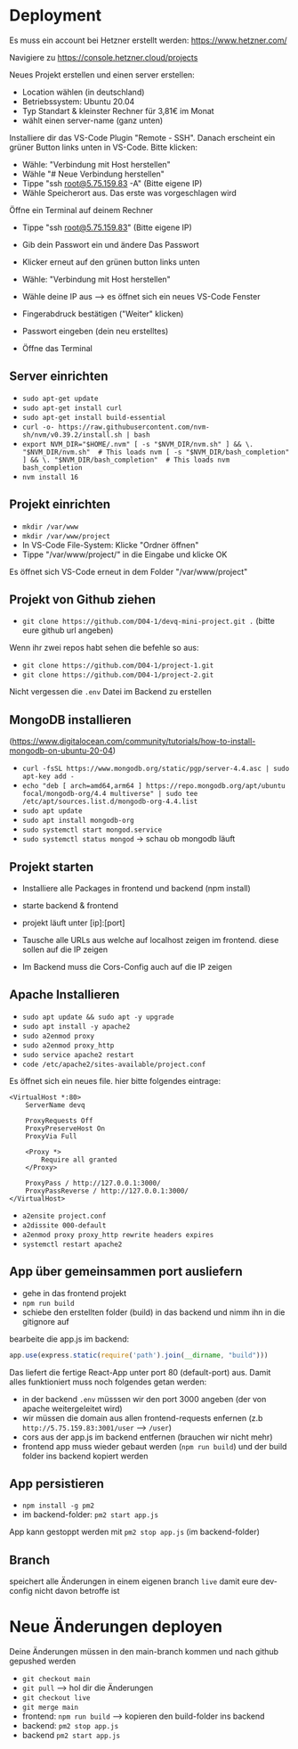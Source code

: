 # Deployment

Es muss ein account bei Hetzner erstellt werden: https://www.hetzner.com/

Navigiere zu https://console.hetzner.cloud/projects

Neues Projekt erstellen und einen server erstellen:
- Location wählen (in deutschland)
- Betriebssystem: Ubuntu 20.04
- Typ Standart & kleinster Rechner für 3,81€ im Monat
- wählt einen server-name (ganz unten)

Installiere dir das VS-Code Plugin "Remote - SSH". Danach erscheint ein grüner Button links unten in VS-Code. Bitte klicken:

- Wähle: "Verbindung mit Host herstellen"
- Wähle "# Neue Verbindung herstellen"
- Tippe "ssh root@5.75.159.83 -A" (Bitte eigene IP)
- Wähle Speicherort aus. Das erste was vorgeschlagen wird

Öffne ein Terminal auf deinem Rechner
- Tippe "ssh root@5.75.159.83" (Bitte eigene IP)
- Gib dein Passwort ein und ändere Das Passwort

- Klicker erneut auf den grünen button links unten
- Wähle: "Verbindung mit Host herstellen"
- Wähle deine IP aus --> es öffnet sich ein neues VS-Code Fenster
- Fingerabdruck bestätigen ("Weiter" klicken)
- Passwort eingeben (dein neu erstelltes)
- Öffne das Terminal

## Server einrichten

- `sudo apt-get update`
- `sudo apt-get install curl`
- `sudo apt-get install build-essential`
- `curl -o- https://raw.githubusercontent.com/nvm-sh/nvm/v0.39.2/install.sh | bash`
- `export NVM_DIR="$HOME/.nvm"
[ -s "$NVM_DIR/nvm.sh" ] && \. "$NVM_DIR/nvm.sh"  # This loads nvm
[ -s "$NVM_DIR/bash_completion" ] && \. "$NVM_DIR/bash_completion"  # This loads nvm bash_completion`
- `nvm install 16`

## Projekt einrichten

- `mkdir /var/www`
- `mkdir /var/www/project`
- In VS-Code File-System: Klicke "Ordner öffnen"
- Tippe "/var/www/project/" in die Eingabe und klicke OK

Es öffnet sich VS-Code erneut in dem Folder "/var/www/project"

## Projekt von Github ziehen

- `git clone https://github.com/D04-1/devq-mini-project.git .` (bitte eure github url angeben)

Wenn ihr zwei repos habt sehen die befehle so aus:
- `git clone https://github.com/D04-1/project-1.git`
- `git clone https://github.com/D04-1/project-2.git`


Nicht vergessen die `.env` Datei im Backend zu erstellen

## MongoDB installieren
(https://www.digitalocean.com/community/tutorials/how-to-install-mongodb-on-ubuntu-20-04)

- `curl -fsSL https://www.mongodb.org/static/pgp/server-4.4.asc | sudo apt-key add -`
- `echo "deb [ arch=amd64,arm64 ] https://repo.mongodb.org/apt/ubuntu focal/mongodb-org/4.4 multiverse" | sudo tee /etc/apt/sources.list.d/mongodb-org-4.4.list`
- `sudo apt update`
- `sudo apt install mongodb-org`
- `sudo systemctl start mongod.service`
- `sudo systemctl status mongod` -> schau ob mongodb läuft

## Projekt starten

- Installiere alle Packages in frontend und backend (npm install)
- starte backend & frontend
- projekt läuft unter [ip]:[port]

- Tausche alle URLs aus welche auf localhost zeigen im frontend. diese sollen auf die IP zeigen
- Im Backend muss die Cors-Config auch auf die IP zeigen

## Apache Installieren

- `sudo apt update && sudo apt -y upgrade`
- `sudo apt install -y apache2`
- `sudo a2enmod proxy`
- `sudo a2enmod proxy_http`
- `sudo service apache2 restart`
- `code /etc/apache2/sites-available/project.conf`

Es öffnet sich ein neues file. hier bitte folgendes eintrage:

```
<VirtualHost *:80>
    ServerName devq

    ProxyRequests Off
    ProxyPreserveHost On
    ProxyVia Full

    <Proxy *>
        Require all granted
    </Proxy>

    ProxyPass / http://127.0.0.1:3000/
    ProxyPassReverse / http://127.0.0.1:3000/
</VirtualHost>
```

- `a2ensite project.conf`
- `a2dissite 000-default`
- `a2enmod proxy proxy_http rewrite headers expires`
- `systemctl restart apache2`

## App über gemeinsammen port ausliefern

- gehe in das frontend projekt
- `npm run build`
- schiebe den erstellten folder (build) in das backend und nimm ihn in die gitignore auf

bearbeite die app.js im backend:

```javascript
app.use(express.static(require('path').join(__dirname, "build")))
```

Das liefert die fertige React-App unter port 80 (default-port) aus. Damit alles funktioniert muss noch folgendes getan werden:

- in der backend `.env` müsssen wir den port 3000 angeben (der von apache weitergeleitet wird)
- wir müssen die domain aus allen frontend-requests enfernen (z.b `http://5.75.159.83:3001/user` --> `/user`)
- cors aus der app.js im backend entfernen (brauchen wir nicht mehr)
- frontend app muss wieder gebaut werden (`npm run build`) und der build folder ins backend kopiert werden

## App persistieren

- `npm install -g pm2`
- im backend-folder: `pm2 start app.js`

App kann gestoppt werden mit `pm2 stop app.js` (im backend-folder)

## Branch

speichert alle Änderungen in einem eigenen branch `live` damit eure dev-config nicht davon betroffe ist


# Neue Änderungen deployen

Deine Änderungen müssen in den main-branch kommen und nach github gepushed werden

- `git checkout main`
- `git pull` --> hol dir die Änderungen
- `git checkout live`
- `git merge main`
- frontend: `npm run build` --> kopieren den build-folder ins backend
- backend: `pm2 stop app.js`
- backend `pm2 start app.js`
